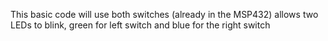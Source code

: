 This basic code will use both switches (already in the MSP432) allows two LEDs to blink, green for left switch and blue for the right switch
